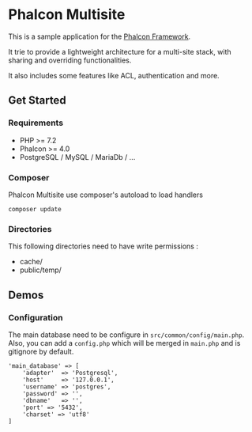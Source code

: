 # Phalcon Multisite

This is a sample application for the [Phalcon Framework](https://github.com/phalcon/cphalcon).

It trie to provide a lightweight architecture for a multi-site stack, with sharing and overriding functionalities.

It also includes some features like ACL, authentication and more.


## Get Started

### Requirements

* PHP >= 7.2
* Phalcon >= 4.0
* PostgreSQL / MySQL / MariaDb / ...

### Composer

 Phalcon Multisite use composer's autoload to load handlers

    composer update
    
### Directories

This following directories need to have write permissions : 

* cache/
* public/temp/


## Demos

### Configuration

The main database need to be configure in `src/common/config/main.php`. \
Also, you can add a `config.php` which will be merged in `main.php` and is gitignore by default.

```
'main_database' => [
    'adapter'  => 'Postgresql',
    'host'     => '127.0.0.1',
    'username' => 'postgres',
    'password' => '',
    'dbname'   => '',
    'port' => '5432',
    'charset' => 'utf8'
]
```
 